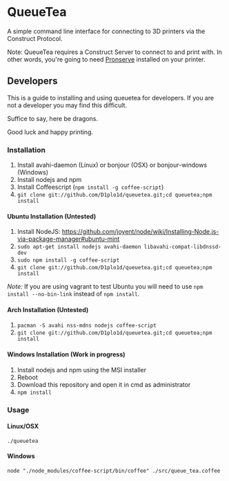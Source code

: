 # QueueTea

A simple command line interface for connecting to 3D printers via the Construct Protocol.


Note: QueueTea requires a Construct Server to connect to and print with. In other words, you're going to need [Pronserve](https://github.com/D1plo1d/Printrun/tree/pronserve) installed on your printer.


## Developers

This is a guide to installing and using queuetea for developers. If you are not a developer you may find this difficult.


Suffice to say, here be dragons.


Good luck and happy printing.


### Installation

1. Install avahi-daemon (Linux) or bonjour (OSX) or bonjour-windows (Windows)
2. Install nodejs and npm
3. Install Coffeescript (`npm install -g coffee-script`)
4. `git clone git://github.com/D1plo1d/queuetea.git;cd queuetea;npm install`

#### Ubuntu Installation (Untested)

1. Install NodeJS: https://github.com/joyent/node/wiki/Installing-Node.js-via-package-manager#ubuntu-mint
2. `sudo apt-get install nodejs avahi-daemon libavahi-compat-libdnssd-dev`
3. `sudo npm install -g coffee-script`
4. `git clone git://github.com/D1plo1d/queuetea.git;cd queuetea;npm install`

*Note:* If you are using vagrant to test Ubuntu you will need to use
`npm install --no-bin-link` instead of `npm install`.

#### Arch Installation (Untested)

1. `pacman -S avahi nss-mdns nodejs coffee-script`
3. `git clone git://github.com/D1plo1d/queuetea.git;cd queuetea;npm install`


#### Windows Installation (Work in progress)

1. Install nodejs and npm using the MSI installer
2. Reboot
3. Download this repository and open it in cmd as administrator
4. `npm install`


### Usage

#### Linux/OSX

`./queuetea`

#### Windows

`node "./node_modules/coffee-script/bin/coffee" ./src/queue_tea.coffee`
